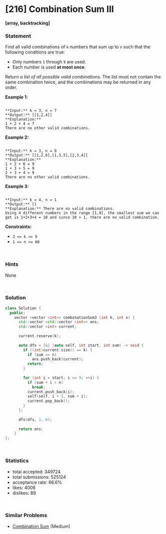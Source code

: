 # [216] Combination Sum III

**[array, backtracking]**

### Statement

Find all valid combinations of `k` numbers that sum up to `n` such that the following conditions are true:

* Only numbers `1` through `9` are used.
* Each number is used **at most once**.



Return *a list of all possible valid combinations*. The list must not contain the same combination twice, and the combinations may be returned in any order.


**Example 1:**

```

**Input:** k = 3, n = 7
**Output:** [[1,2,4]]
**Explanation:**
1 + 2 + 4 = 7
There are no other valid combinations.
```

**Example 2:**

```

**Input:** k = 3, n = 9
**Output:** [[1,2,6],[1,3,5],[2,3,4]]
**Explanation:**
1 + 2 + 6 = 9
1 + 3 + 5 = 9
2 + 3 + 4 = 9
There are no other valid combinations.

```

**Example 3:**

```

**Input:** k = 4, n = 1
**Output:** []
**Explanation:** There are no valid combinations.
Using 4 different numbers in the range [1,9], the smallest sum we can get is 1+2+3+4 = 10 and since 10 > 1, there are no valid combination.

```

**Constraints:**
* `2 <= k <= 9`
* `1 <= n <= 60`


<br>

### Hints

None

<br>

### Solution

```cpp
class Solution {
  public:
    vector <vector <int>> combinationSum3 (int k, int n) {
      std::vector <std::vector <int>> ans;
      std::vector <int> current;
      
      current.reserve(k);
      
      auto dfs = [&] (auto self, int start, int sum) -> void {
        if ((int)current.size() == k) {
          if (sum == n)
            ans.push_back(current);
          return;
        }
        
        for (int i = start; i <= 9; ++i) {
          if (sum + i > n)
            break;
          current.push_back(i);
          self(self, i + 1, sum + i);
          current.pop_back();
        }
      };
      
      dfs(dfs, 1, 0);
      
      return ans;
    }
};
```

<br>

### Statistics

- total accepted: 349724
- total submissions: 525124
- acceptance rate: 66.6%
- likes: 4006
- dislikes: 89

<br>

### Similar Problems

- [Combination Sum](https://leetcode.com/problems/combination-sum) (Medium)
